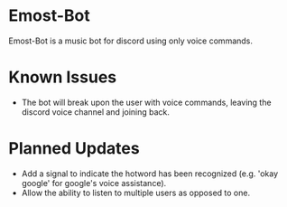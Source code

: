 # Emost-Bot
Emost-Bot is a music bot for discord using only voice commands.


# Known Issues
* The bot will break upon the user with voice commands, leaving the discord voice channel and joining back.

# Planned Updates
* Add a signal to indicate the hotword has been recognized (e.g. 'okay google' for google's voice assistance).
* Allow the ability to listen to multiple users as opposed to one.
